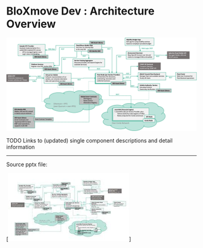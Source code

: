 # <span id="title-text"> BloXmove Dev : Architecture Overview </span>

<span class="confluence-embedded-file-wrapper image-center-wrapper">![](4492492808/4492525586.jpg)</span>

TODO Links to (updated) single component descriptions and detail
information

-----

Source pptx file:

<span class="confluence-embedded-file-wrapper">[![](4492492808/4492591105)]</span>